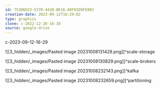 ```yaml
---
id: 753D6D23-5370-4420-BE16-ADF01D9FE083
creation-date: 2023-09-12T16:29:02 
type: graphics
clone: c-2022-12-20-16-19
source: google-drive
---
```

c-2023-09-12-16-29

![[3_hidden/_images/Pasted image 20231008131428.png]]^scale-storage

![[3_hidden/_images/Pasted image 20231008130829.png]]^scale-brokers

![[3_hidden/_images/Pasted image 20231008232143.png]]^kafka


![[3_hidden/_images/Pasted image 20231008232659.png]]^partitioning

